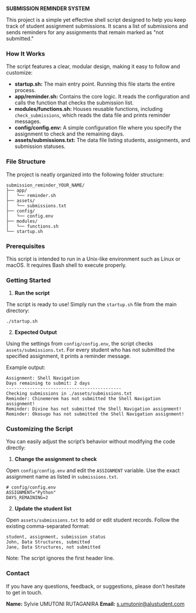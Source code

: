 **SUBMISSION REMINDER SYSTEM**

This project is a simple yet effective shell script designed to help you keep track of student assignment submissions. It scans a list of submissions and sends reminders for any assignments that remain marked as "not submitted."

### How It Works

The script features a clear, modular design, making it easy to follow and customize:

* **startup.sh:** The main entry point. Running this file starts the entire process.
* **app/reminder.sh:** Contains the core logic. It reads the configuration and calls the function that checks the submission list.
* **modules/functions.sh:** Houses reusable functions, including `check_submissions`, which reads the data file and prints reminder messages.
* **config/config.env:** A simple configuration file where you specify the assignment to check and the remaining days.
* **assets/submissions.txt:** The data file listing students, assignments, and submission statuses.

### File Structure

The project is neatly organized into the following folder structure:

```
submission_reminder_YOUR_NAME/
├── app/
│   └── reminder.sh
├── assets/
│   └── submissions.txt
├── config/
│   └── config.env
├── modules/
│   └── functions.sh
└── startup.sh
```

### Prerequisites

This script is intended to run in a Unix-like environment such as Linux or macOS. It requires Bash shell to execute properly.

### Getting Started

1. **Run the script**

The script is ready to use! Simply run the `startup.sh` file from the main directory:

```
./startup.sh
```

2. **Expected Output**

Using the settings from `config/config.env`, the script checks `assets/submissions.txt`. For every student who has not submitted the specified assignment, it prints a reminder message.

Example output:

```
Assignment: Shell Navigation
Days remaining to submit: 2 days
--------------------------------------------
Checking submissions in ./assets/submissions.txt
Reminder: Chinemerem has not submitted the Shell Navigation assignment!
Reminder: Divine has not submitted the Shell Navigation assignment!
Reminder: Okosugo has not submitted the Shell Navigation assignment!
```

### Customizing the Script

You can easily adjust the script’s behavior without modifying the code directly:

1. **Change the assignment to check**

Open `config/config.env` and edit the `ASSIGNMENT` variable. Use the exact assignment name as listed in `submissions.txt`.

```
# config/config.env
ASSIGNMENT="Python"
DAYS_REMAINING=2
```

2. **Update the student list**

Open `assets/submissions.txt` to add or edit student records. Follow the existing comma-separated format:

```
student, assignment, submission status
John, Data Structures, submitted
Jane, Data Structures, not submitted
```

Note: The script ignores the first header line.

### Contact

If you have any questions, feedback, or suggestions, please don’t hesitate to get in touch.

**Name:** Sylvie UMUTONI RUTAGANIRA
**Email:** [s.umutonir@alustudent.com](mailto:s.umutonir@alustudent.com)
